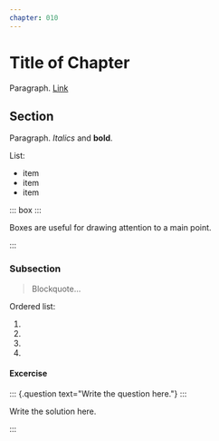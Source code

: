 ```yaml
---
chapter: 010
---
```


# Title of Chapter

Paragraph. [Link](https://example.com)

## Section

Paragraph. *Italics* and **bold**. 

List:

- item
- item
- item

::: box :::

Boxes are useful for drawing attention to a main point.

:::

### Subsection

> Blockquote...

Ordered list:

1.
1.
1.
1.

#### Excercise

::: {.question text="Write the question here."} :::

Write the solution here.

:::
